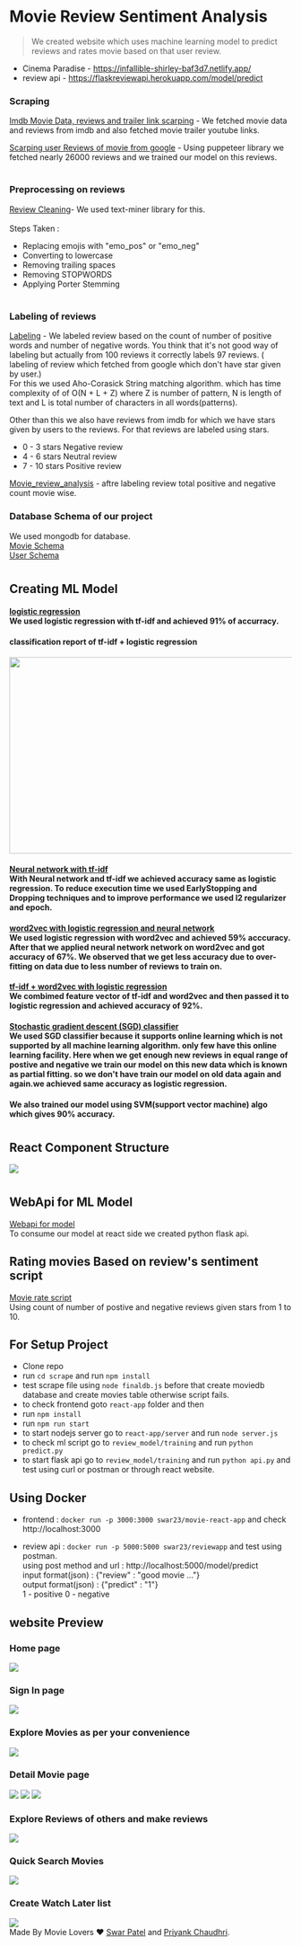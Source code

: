 # Movie Review Sentiment Analysis

> We created website which uses machine learning model to predict reviews and rates movie based on that user review.
- Cinema Paradise - https://infallible-shirley-baf3d7.netlify.app/  
- review api - https://flaskreviewapi.herokuapp.com/model/predict

### Scraping

[Imdb Movie Data, reviews and trailer link scarping](/scrape/finaldb.js) - We fetched movie data and reviews from imdb and also fetched movie trailer youtube links.

[Scarping user Reviews of movie from google](/review_model/google_review_scrape/scrape.js) - Using puppeteer library we fetched nearly 26000 reviews and we trained our model on this reviews.

#

### Preprocessing on reviews

[Review Cleaning](/review_model/cleaning/clean.js)- We used text-miner library for this.<br><br>
Steps Taken :

- Replacing emojis with "emo_pos" or "emo_neg"
- Converting to lowercase
- Removing trailing spaces
- Removing STOPWORDS
- Applying Porter Stemming

#

### Labeling of reviews

[Labeling](/review_model/cleaning/label.js) - We labeled review based on the count of number of positive words and number of negative words. You think that it's not good way of labeling but actually from 100 reviews it correctly labels 97 reviews. ( labeling of review which fetched from google which don't have star given by user.) <br>
For this we used Aho-Corasick String matching algorithm. which has time complexity of of O(N + L + Z) where Z is number of pattern, N is length of text and L is total number of characters in all words(patterns).

Other than this we also have reviews from imdb for which we have stars given by users to the reviews. For that reviews are labeled using stars.

- 0 - 3 stars Negative review
- 4 - 6 stars Neutral review
- 7 - 10 stars Positive review

[Movie_review_analysis](/review_model/cleaning/movie_review_analysis.json) - aftre labeling review total positive and negative count movie wise.

### Database Schema of our project

We used mongodb for database.
<br>
[Movie Schema](/movie-rating-app/server/models/movie.js)<br>
[User Schema](/movie-rating-app/server/models/user.js)

#

## Creating ML Model

#### [logistic regression](review_model/training/predict.py)<br> We used logistic regression with tf-idf and achieved 91% of accurracy.

#### classification report of tf-idf + logistic regression

<img src="https://github.com/swarpatel23/MovieReviewSentiment/blob/master/review_model/training/classification_report.png" width="550" height="350">

#### [Neural network with tf-idf](/review_model/training/neuralnet.py)<br>With Neural network and tf-idf we achieved accuracy same as logistic regression. To reduce execution time we used EarlyStopping and Dropping techniques and to improve performance we used l2 regularizer and epoch.

#### [word2vec with logistic regression and neural network](/review_model/word2vec/word2vec-sentiments.py)<br> We used logistic regression with word2vec and achieved 59% acccuracy. After that we applied neural network network on word2vec and got accuracy of 67%. We observed that we get less accuracy due to over-fitting on data due to less number of reviews to train on.

#### [tf-idf + word2vec with logistic regression](/review_model/word2vec/tfidf_word2vec.py)<br>We combimed feature vector of tf-idf and word2vec and then passed it to logistic regression and achieved accuracy of 92%.

#### [Stochastic gradient descent (SGD) classifier](/review_model/training/SGDClassifier.py)<br> We used SGD classifier because it supports online learning which is not supported by all machine learning algorithm. only few have this online learning facility. Here when we get enough new reviews in equal range of postive and negative we train our model on this new data which is known as partial fitting. so we don't have train our model on old data again and again.we achieved same accuracy as logistic regression.

#### We also trained our model using SVM(support vector machine) algo which gives 90% accuracy.

#

## React Component Structure

![](dependencygraph.svg)

#

## WebApi for ML Model

[Webapi for model](/review_model/training/api.py) <br>To consume our model at react side we created python flask api.

## Rating movies Based on review's sentiment script

[Movie rate script](/scrape/rateMovie.js)
<br> Using count of number of postive and negative reviews given stars from 1 to 10.

## For Setup Project

- Clone repo
- run `cd scrape` and run `npm install`
- test scrape file using `node finaldb.js` before that create moviedb database and create movies table otherwise script fails.
- to check frontend goto `react-app` folder and then
- run `npm install`
- run `npm run start`
- to start nodejs server go to `react-app/server` and run `node server.js`
- to check ml script go to `review_model/training` and run `python predict.py`
- to start flask api go to `review_model/training` and run `python api.py` and test using curl or postman or through react website.

## Using Docker

- frontend : `docker run -p 3000:3000 swar23/movie-react-app` and check http://localhost:3000

- review api : `docker run -p 5000:5000 swar23/reviewapp` and test using postman.<br>
  using post method and url : http://localhost:5000/model/predict <br>
  input format(json) : {"review" : "good movie ..."}<br>
  output format(json) : {"predict" : "1"}<br>
  1 - positive 0 - negative

## website Preview


### Home page <br />
![](screenshots/1-home.png)

### Sign In page <br />
![](screenshots/3-login.png)

### Explore Movies as per your convenience <br />
![](screenshots/4-movie-all.png)
 
### Detail Movie page <br />
![](screenshots/6-movie-details.png)
![](screenshots/7-movie-details-cast.png)
![](screenshots/8-movie-photos.png)

### Explore Reviews of others and make reviews<br />
![](screenshots/9-movie-reviews.png)

### Quick Search Movies <br/>
![](screenshots/13-searcg.png) 

### Create Watch Later list <br />
![](screenshots/11-watch-later.png) <br />
Made By Movie Lovers ❤️ [Swar Patel](https://github.com/swarpatel23) and [Priyank Chaudhri](https://github.com/pc810).
